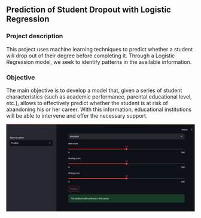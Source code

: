 ## Prediction of Student Dropout with Logistic Regression
### Project description
This project uses machine learning techniques to predict whether a student will drop out of their degree before completing it. Through a Logistic Regression model, we seek to identify patterns in the available information.

### Objective 
The main objective is to develop a model that, given a series of student characteristics (such as academic performance, parental educational level, etc.), allows to effectively predict whether the student is at risk of abandoning his or her career. With this information, educational institutions will be able to intervene and offer the necessary support.

![Alt text](image.png)
